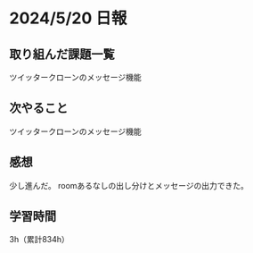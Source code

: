 # 2024/5/20 日報
## 取り組んだ課題一覧
ツイッタークローンのメッセージ機能

## 次やること
ツイッタークローンのメッセージ機能

## 感想
少し進んだ。
roomあるなしの出し分けとメッセージの出力できた。

## 学習時間
3h（累計834h）
